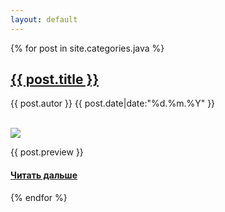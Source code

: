 ```yaml
---
layout: default
---
```


{% for post in site.categories.java %}


<div class="posts">
    <div class="post">
    <h2> <a href="{{ post.url|prepend: site.baseurl }}">{{ post.title }}</a></h2>
    <p>{{ post.autor }} {{ post.date|date:"%d.%m.%Y" }}</p>
    <br>
    <img src="{{ post.preview-img }}">
    <p>{{ post.preview }}</p>
    <h4> <a href="{{ post.url|prepend: site.baseurl }}">Читать дальше </a> </h4>
    </div>
</div>


{% endfor %}
